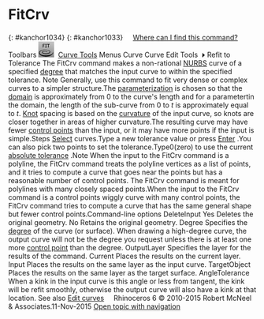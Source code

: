 ---
---


# FitCrv
{: #kanchor1034}
{: #kanchor1033}
 [![images/transparent.gif](images/transparent.gif)Where can I find this command?](javascript:void(0);) Toolbars
![images/fitcrv.png](images/fitcrv.png) [Curve Tools](curve-tools-toolbar.html) 
Menus
Curve
Curve Edit Tools![images/menuarrow.gif](images/menuarrow.gif)
Refit to Tolerance
The FitCrv command makes a non-rational [NURBS](http://www.rhino3d.com/nurbs) curve of a specified [degree](degree.html) that matches the input curve to within the specified tolerance.
Note
Generally, use this command to fit very dense or complex curves to a simpler structure.The [parameterization](parameterization.html) is chosen so that the [domain](domain.html) is approximately from 0 to the curve's length and for a parametertin the domain, the length of the sub-curve from 0 to *t* is approximately equal to *t*. [Knot](knot.html) spacing is based on the [curvature](curvature.html) of the input curve, so knots are closer together in areas of higher curvature.The resulting curve may have fewer [control points](controlpoint.html) than the input, or it may have more points if the input is simple.Steps
 [Select](select-objects.html) curves.Type a new tolerance value or press [Enter](enter-key.html) .You can also pick two points to set the tolerance.Type0(zero) to use the current [absolute tolerance](units.html#absolutetolerance) .Note
When the input to the FitCrv command is a polyline, the FitCrv command treats the polyline vertices as a list of points, and it tries to compute a curve that goes near the points but has a reasonable number of control points. The FitCrv command is meant for polylines with many closely spaced points.When the input to the FitCrv command is a control points wiggly curve with many control points, the FitCrv command tries to compute a curve that has the same general shape but fewer control points.Command-line options
DeleteInput
Yes
Deletes the original geometry.
No
Retains the original geometry.
Degree
Specifies the [degree](degree.html) of the curve (or surface).
When drawing a high-degree curve, the output curve will not be the degree you request unless there is at least one more [control point](controlpoint.html) than the degree.
OutputLayer
Specifies the layer for the results of the command.
Current
Places the results on the current layer.
Input
Places the results on the same layer as the input curve.
TargetObject
Places the results on the same layer as the target surface.
AngleTolerance
When a kink in the input curve is this angle or less from tangent, the kink will be refit smoothly, otherwise the output curve will also have a kink at that location.
See also
 [Edit curves](sak-curvetools.html) 
&#160;
&#160;
Rhinoceros 6 © 2010-2015 Robert McNeel &amp; Associates.11-Nov-2015
 [Open topic with navigation](fitcrv.html) 

